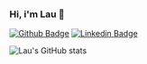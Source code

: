 ### Hi, i'm Lau 👋

[![Github Badge](https://img.shields.io/badge/-Github-000?style=flat-square&logo=Github&logoColor=white&link=https://github.com/lausompac)](https://github.com/lausompac)
[![Linkedin Badge](https://img.shields.io/badge/-LinkedIn-blue?style=flat-square&logo=Linkedin&logoColor=white&link=https://www.linkedin.com/in/lauranunes/)](https://www.linkedin.com/in/lauranunes/)







![Lau's GitHub stats](https://github-readme-stats.vercel.app/api?username=lausompac&show_icons=true&theme=tokyonight)



<!--
**lausompac/lausompac** is a ✨ _special_ ✨ repository because its `README.md` (this file) appears on your GitHub profile.

Here are some ideas to get you started:

- 🔭 I’m currently working on ...
- 🌱 I’m currently learning ...
- 👯 I’m looking to collaborate on ...
- 🤔 I’m looking for help with ...
- 💬 Ask me about ...
- 📫 How to reach me: ...
- 😄 Pronouns: ...
- ⚡ Fun fact: ...
-->
